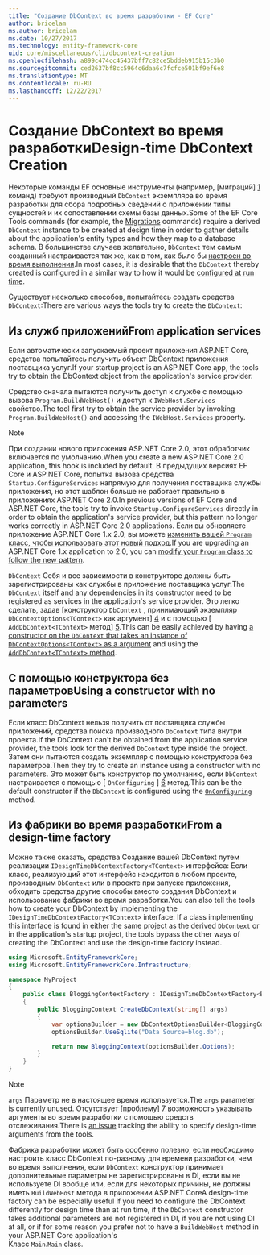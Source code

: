 ```yaml
---
title: "Создание DbContext во время разработки - EF Core"
author: bricelam
ms.author: bricelam
ms.date: 10/27/2017
ms.technology: entity-framework-core
uid: core/miscellaneous/cli/dbcontext-creation
ms.openlocfilehash: a899c474cc45437bff7c82ce5bddeb915b15c3b0
ms.sourcegitcommit: ced2637bf8cc5964c6daa6c7fcfce501bf9ef6e8
ms.translationtype: MT
ms.contentlocale: ru-RU
ms.lasthandoff: 12/22/2017
---
```

<a name="design-time-dbcontext-creation"></a><span data-ttu-id="16b99-102">Создание DbContext во время разработки</span><span class="sxs-lookup"><span data-stu-id="16b99-102">Design-time DbContext Creation</span></span>
==============================
<span data-ttu-id="16b99-103">Некоторые команды EF основные инструменты (например, [миграций] [ 1] команд) требуют производный `DbContext` экземпляра во время разработки для сбора подробных сведений о приложении типы сущностей и их сопоставлении схемы базы данных.</span><span class="sxs-lookup"><span data-stu-id="16b99-103">Some of the EF Core Tools commands (for example, the [Migrations][1] commands) require a derived `DbContext` instance to be created at design time in order to gather details about the application's entity types and how they map to a database schema.</span></span> <span data-ttu-id="16b99-104">В большинстве случаев желательно, `DbContext` тем самым созданный настраивается так же, как в том, как было бы [настроен во время выполнения][2].</span><span class="sxs-lookup"><span data-stu-id="16b99-104">In most cases, it is desirable that the `DbContext` thereby created is configured in a similar way to how it would be [configured at run time][2].</span></span>

<span data-ttu-id="16b99-105">Существует несколько способов, попытайтесь создать средства `DbContext`:</span><span class="sxs-lookup"><span data-stu-id="16b99-105">There are various ways the tools try to create the `DbContext`:</span></span>

<a name="from-application-services"></a><span data-ttu-id="16b99-106">Из служб приложений</span><span class="sxs-lookup"><span data-stu-id="16b99-106">From application services</span></span>
-------------------------
<span data-ttu-id="16b99-107">Если автоматически запускаемый проект приложения ASP.NET Core, средства попытайтесь получить объект DbContext приложения поставщика услуг.</span><span class="sxs-lookup"><span data-stu-id="16b99-107">If your startup project is an ASP.NET Core app, the tools try to obtain the DbContext object from the application's service provider.</span></span>

<span data-ttu-id="16b99-108">Средство сначала пытаются получить доступ к службе с помощью вызова `Program.BuildWebHost()` и доступ к `IWebHost.Services` свойство.</span><span class="sxs-lookup"><span data-stu-id="16b99-108">The tool first try to obtain the service provider by invoking `Program.BuildWebHost()` and accessing the `IWebHost.Services` property.</span></span>

> [!NOTE]
> <span data-ttu-id="16b99-109">При создании нового приложения ASP.NET Core 2.0, этот обработчик включается по умолчанию.</span><span class="sxs-lookup"><span data-stu-id="16b99-109">When you create a new ASP.NET Core 2.0 application, this hook is included by default.</span></span> <span data-ttu-id="16b99-110">В предыдущих версиях EF Core и ASP.NET Core, попытка вызова средства `Startup.ConfigureServices` напрямую для получения поставщика службы приложения, но этот шаблон больше не работает правильно в приложениях ASP.NET Core 2.0.</span><span class="sxs-lookup"><span data-stu-id="16b99-110">In previous versions of EF Core and ASP.NET Core, the tools try to invoke `Startup.ConfigureServices` directly in order to obtain the application's service provider, but this pattern no longer works correctly in ASP.NET Core 2.0 applications.</span></span> <span data-ttu-id="16b99-111">Если вы обновляете приложение ASP.NET Core 1.x 2.0, вы можете [изменить вашей `Program` класс, чтобы использовать этот новый подход][3].</span><span class="sxs-lookup"><span data-stu-id="16b99-111">If you are upgrading an ASP.NET Core 1.x application to 2.0, you can [modify your `Program` class to follow the new pattern][3].</span></span>

<span data-ttu-id="16b99-112">`DbContext` Себя и все зависимости в конструкторе должны быть зарегистрированы как службы в приложение поставщика услуг.</span><span class="sxs-lookup"><span data-stu-id="16b99-112">The `DbContext` itself and any dependencies in its constructor need to be registered as services in the application's service provider.</span></span> <span data-ttu-id="16b99-113">Это легко сделать, задав [конструктор `DbContext` , принимающий экземпляр `DbContextOptions<TContext>` как аргумент] [ 4] и с помощью [ `AddDbContext<TContext>` метод] [5].</span><span class="sxs-lookup"><span data-stu-id="16b99-113">This can be easily achieved by having [a constructor on the `DbContext` that takes an instance of `DbContextOptions<TContext>` as a argument][4] and using the [`AddDbContext<TContext>` method][5].</span></span>

<a name="using-a-constructor-with-no-parameters"></a><span data-ttu-id="16b99-114">С помощью конструктора без параметров</span><span class="sxs-lookup"><span data-stu-id="16b99-114">Using a constructor with no parameters</span></span>
--------------------------------------
<span data-ttu-id="16b99-115">Если класс DbContext нельзя получить от поставщика службы приложений, средства поиска производного `DbContext` типа внутри проекта.</span><span class="sxs-lookup"><span data-stu-id="16b99-115">If the DbContext can't be obtained from the application service provider, the tools look for the derived `DbContext` type inside the project.</span></span> <span data-ttu-id="16b99-116">Затем они пытаются создать экземпляр с помощью конструктора без параметров.</span><span class="sxs-lookup"><span data-stu-id="16b99-116">Then they try to create an instance using a constructor with no parameters.</span></span> <span data-ttu-id="16b99-117">Это может быть конструктор по умолчанию, если `DbContext` настраивается с помощью [ `OnConfiguring` ] [ 6] метод.</span><span class="sxs-lookup"><span data-stu-id="16b99-117">This can be the default constructor if the `DbContext` is configured using the [`OnConfiguring`][6] method.</span></span>

<a name="from-a-design-time-factory"></a><span data-ttu-id="16b99-118">Из фабрики во время разработки</span><span class="sxs-lookup"><span data-stu-id="16b99-118">From a design-time factory</span></span>
--------------------------
<span data-ttu-id="16b99-119">Можно также сказать, средства Создание вашей DbContext путем реализации `IDesignTimeDbContextFactory<TContext>` интерфейса: Если класс, реализующий этот интерфейс находится в любом проекте, производным `DbContext` или в проекте при запуске приложения, обходить средства другие способы вместо создания DbContext и использование фабрики во время разработки.</span><span class="sxs-lookup"><span data-stu-id="16b99-119">You can also tell the tools how to create your DbContext by implementing the `IDesignTimeDbContextFactory<TContext>` interface: If a class implementing this interface is found in either the same project as the derived `DbContext` or in the application's startup project, the tools bypass the other ways of creating the DbContext and use the design-time factory instead.</span></span>

``` csharp
using Microsoft.EntityFrameworkCore;
using Microsoft.EntityFrameworkCore.Infrastructure;

namespace MyProject
{
    public class BloggingContextFactory : IDesignTimeDbContextFactory<BloggingContext>
    {
        public BloggingContext CreateDbContext(string[] args)
        {
            var optionsBuilder = new DbContextOptionsBuilder<BloggingContext>();
            optionsBuilder.UseSqlite("Data Source=blog.db");

            return new BloggingContext(optionsBuilder.Options);
        }
    }
}
```

> [!NOTE]
> <span data-ttu-id="16b99-120">`args` Параметр не в настоящее время используется.</span><span class="sxs-lookup"><span data-stu-id="16b99-120">The `args` parameter is currently unused.</span></span> <span data-ttu-id="16b99-121">Отсутствует [проблему] [ 7] возможность указывать аргументы во время разработки с помощью средств отслеживания.</span><span class="sxs-lookup"><span data-stu-id="16b99-121">There is [an issue][7] tracking the ability to specify design-time arguments from the tools.</span></span>

<span data-ttu-id="16b99-122">Фабрика разработки может быть особенно полезно, если необходимо настроить класс DbContext по-разному для времени разработки, чем во время выполнения, если `DbContext` конструктор принимает дополнительные параметры не зарегистрированы в DI, если вы не используете DI вообще или, если для некоторых причины, не должны иметь `BuildWebHost` метода в приложении ASP.NET Core</span><span class="sxs-lookup"><span data-stu-id="16b99-122">A design-time factory can be especially useful if you need to configure the DbContext differently for design time than at run time, if the `DbContext` constructor takes additional parameters are not registered in DI, if you are not using DI at all, or if for some reason you prefer not to have a `BuildWebHost` method in your ASP.NET Core application's</span></span>  
<span data-ttu-id="16b99-123">Класс `Main`.</span><span class="sxs-lookup"><span data-stu-id="16b99-123">`Main` class.</span></span>

  [1]: xref:core/managing-schemas/migrations/index
  [2]: xref:core/miscellaneous/configuring-dbcontext
  [3]: https://docs.microsoft.com/aspnet/core/migration/1x-to-2x/#update-main-method-in-programcs
  [4]: xref:core/miscellaneous/configuring-dbcontext#constructor-argument
  [5]: xref:core/miscellaneous/configuring-dbcontext#using-dbcontext-with-dependency-injection
  [6]: xref:core/miscellaneous/configuring-dbcontext#onconfiguring
  [7]: https://github.com/aspnet/EntityFrameworkCore/issues/8332
